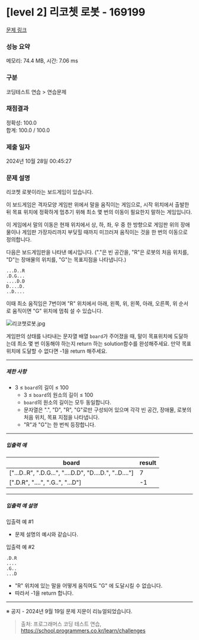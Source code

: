 # [level 2] 리코쳇 로봇 - 169199 

[문제 링크](https://school.programmers.co.kr/learn/courses/30/lessons/169199) 

### 성능 요약

메모리: 74.4 MB, 시간: 7.06 ms

### 구분

코딩테스트 연습 > 연습문제

### 채점결과

정확성: 100.0<br/>합계: 100.0 / 100.0

### 제출 일자

2024년 10월 28일 00:45:27

### 문제 설명

<p>리코쳇 로봇이라는 보드게임이 있습니다. </p>

<p>이 보드게임은 격자모양 게임판 위에서 말을 움직이는 게임으로, 시작 위치에서 출발한 뒤 목표 위치에 정확하게 멈추기 위해 최소 몇 번의 이동이 필요한지 말하는 게임입니다. </p>

<p>이 게임에서 말의 이동은 현재 위치에서 상, 하, 좌, 우 중 한 방향으로 게임판 위의 장애물이나 게임판 가장자리까지 부딪힐 때까지 미끄러져 움직이는 것을 한 번의 이동으로 정의합니다. </p>

<p>다음은 보드게임판을 나타낸 예시입니다. ("."은 빈 공간을, "R"은 로봇의 처음 위치를, "D"는 장애물의 위치를, "G"는 목표지점을 나타냅니다.)</p>
<div class="highlight"><pre class="codehilite"><code>...D..R
.D.G...
....D.D
D....D.
..D....
</code></pre></div>
<p>이때 최소 움직임은 7번이며 "R" 위치에서 아래, 왼쪽, 위, 왼쪽, 아래, 오른쪽, 위 순서로 움직이면 "G" 위치에 멈춰 설 수 있습니다.</p>

<p><img src="https://grepp-programmers.s3.ap-northeast-2.amazonaws.com/production/presigned_urls/f78b64d8-69da-454c-be09-6ad0b3acd078/%E1%84%85%E1%85%B5%E1%84%8F%E1%85%A9%E1%84%8E%E1%85%A2%E1%86%BA%E1%84%85%E1%85%A9%E1%84%87%E1%85%A9%E1%86%BA.jpg" title="" alt="리코챗로봇.jpg"></p>

<p>게임판의 상태를 나타내는 문자열 배열 <code>board</code>가 주어졌을 때, 말이 목표위치에 도달하는데 최소 몇 번 이동해야 하는지 return 하는 solution함수를 완성해주세요. 만약 목표위치에 도달할 수 없다면 -1을 return 해주세요.</p>

<hr>

<h5>제한 사항</h5>

<ul>
<li>3 ≤ <code>board</code>의 길이 ≤ 100

<ul>
<li>3 ≤ <code>board</code>의 원소의 길이 ≤ 100</li>
<li><code>board</code>의 원소의 길이는 모두 동일합니다.</li>
<li>문자열은 ".", "D", "R", "G"로만 구성되어 있으며 각각 빈 공간, 장애물, 로봇의 처음 위치, 목표 지점을 나타냅니다.</li>
<li>"R"과 "G"는 한 번씩 등장합니다.</li>
</ul></li>
</ul>

<hr>

<h5>입출력 예</h5>
<table class="table">
        <thead><tr>
<th>board</th>
<th>result</th>
</tr>
</thead>
        <tbody><tr>
<td>["...D..R", ".D.G...", "....D.D", "D....D.", "..D...."]</td>
<td>7</td>
</tr>
<tr>
<td>[".D.R", "....", ".G..", "...D"]</td>
<td>-1</td>
</tr>
</tbody>
      </table>
<hr>

<h5>입출력 예 설명</h5>

<p>입출력 예 #1</p>

<ul>
<li>문제 설명의 예시와 같습니다.</li>
</ul>

<p>입출력 예 #2</p>
<div class="highlight"><pre class="codehilite"><code>.D.R
....
.G..
...D
</code></pre></div>
<ul>
<li>"R" 위치에 있는 말을 어떻게 움직여도 "G" 에 도달시킬 수 없습니다.</li>
<li>따라서 -1을 return 합니다.</li>
</ul>

<hr>

<p>※ 공지 - 2024년 9월 19일 문제 지문이 리뉴얼되었습니다.</p>


> 출처: 프로그래머스 코딩 테스트 연습, https://school.programmers.co.kr/learn/challenges